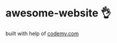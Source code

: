# awesome-website :ok_hand:                                                   
built with help of <a href="http://johnelder.com/">codemy.com</a>
